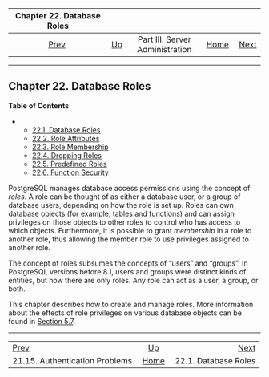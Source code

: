 <!--?xml version="1.0" encoding="UTF-8" standalone="no"?-->

|                           Chapter 22. Database Roles                          |                                                    |                                 |                                                       |                                                     |
| :---------------------------------------------------------------------------: | :------------------------------------------------- | :-----------------------------: | ----------------------------------------------------: | --------------------------------------------------: |
| [Prev](client-authentication-problems.html "21.15. Authentication Problems")  | [Up](admin.html "Part III. Server Administration") | Part III. Server Administration | [Home](index.html "PostgreSQL 17devel Documentation") |  [Next](database-roles.html "22.1. Database Roles") |

***

## Chapter 22. Database Roles

**Table of Contents**

*   *   [22.1. Database Roles](database-roles.html)
    *   [22.2. Role Attributes](role-attributes.html)
    *   [22.3. Role Membership](role-membership.html)
    *   [22.4. Dropping Roles](role-removal.html)
    *   [22.5. Predefined Roles](predefined-roles.html)
    *   [22.6. Function Security](perm-functions.html)

PostgreSQL manages database access permissions using the concept of *roles*. A role can be thought of as either a database user, or a group of database users, depending on how the role is set up. Roles can own database objects (for example, tables and functions) and can assign privileges on those objects to other roles to control who has access to which objects. Furthermore, it is possible to grant *membership* in a role to another role, thus allowing the member role to use privileges assigned to another role.

The concept of roles subsumes the concepts of “users” and “groups”. In PostgreSQL versions before 8.1, users and groups were distinct kinds of entities, but now there are only roles. Any role can act as a user, a group, or both.

This chapter describes how to create and manage roles. More information about the effects of role privileges on various database objects can be found in [Section 5.7](ddl-priv.html "5.7. Privileges").

***

|                                                                               |                                                       |                                                     |
| :---------------------------------------------------------------------------- | :---------------------------------------------------: | --------------------------------------------------: |
| [Prev](client-authentication-problems.html "21.15. Authentication Problems")  |   [Up](admin.html "Part III. Server Administration")  |  [Next](database-roles.html "22.1. Database Roles") |
| 21.15. Authentication Problems                                                | [Home](index.html "PostgreSQL 17devel Documentation") |                                22.1. Database Roles |
